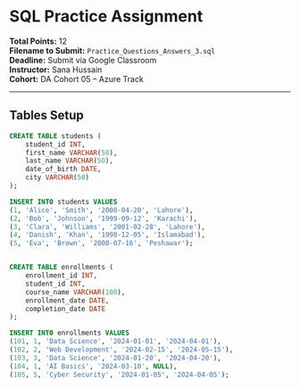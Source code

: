 # SQL Practice Assignment 

**Total Points:** 12  
**Filename to Submit:** `Practice_Questions_Answers_3.sql`  
**Deadline:** Submit via Google Classroom  
**Instructor:** Sana Hussain  
**Cohort:** DA Cohort 05 – Azure Track

---

## Tables Setup

```sql
CREATE TABLE students (
    student_id INT,
    first_name VARCHAR(50),
    last_name VARCHAR(50),
    date_of_birth DATE,
    city VARCHAR(50)
);

INSERT INTO students VALUES
(1, 'Alice', 'Smith', '2000-04-20', 'Lahore'),
(2, 'Bob', 'Johnson', '1999-09-12', 'Karachi'),
(3, 'Clara', 'Williams', '2001-02-28', 'Lahore'),
(4, 'Danish', 'Khan', '1998-12-05', 'Islamabad'),
(5, 'Eva', 'Brown', '2000-07-16', 'Peshawar');


CREATE TABLE enrollments (
    enrollment_id INT,
    student_id INT,
    course_name VARCHAR(100),
    enrollment_date DATE,
    completion_date DATE
);

INSERT INTO enrollments VALUES
(101, 1, 'Data Science', '2024-01-01', '2024-04-01'),
(102, 2, 'Web Development', '2024-02-15', '2024-05-15'),
(103, 3, 'Data Science', '2024-01-20', '2024-04-20'),
(104, 1, 'AI Basics', '2024-03-10', NULL),
(105, 5, 'Cyber Security', '2024-01-05', '2024-04-05');

```
